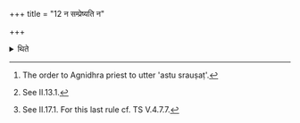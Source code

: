 +++
title = "12 न सम्प्रेष्यति न"

+++

<details><summary>थिते</summary>

12. He does not order[^1]; he does not wipe[^2]; he does not perform the fore-offerings (Prayajas).[^3]   

[^1]: The order to Agnidhra priest to utter 'astu srauṣaṭ'.  

[^2]: See II.13.1.  

[^3]: See II.17.1. For this last rule cf. TS V.4.7.7.  
</details>

